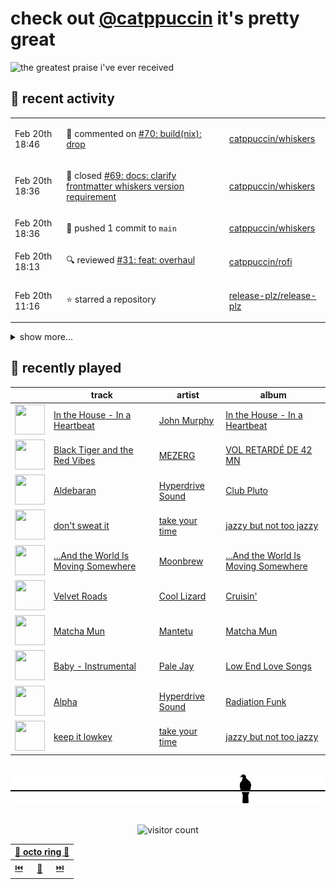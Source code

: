 # check out [@catppuccin](https://github.com/catppuccin) it's pretty great

![the greatest praise i've ever received](https://github.com/user-attachments/assets/ad888e4f-7a22-4eac-85a7-744eacd8eb46)

## 📅 recent activity

<!-- SCRIPT:REPLACE:GITHUB -->
<table>
<tbody>
<tr>
<td><span title='2025-02-20T18:46:20+00:00'>Feb 20th 18:46</span></td>
<td>

💬 commented on [#70: build(nix): drop](https://github.com/catppuccin/whiskers/pull/70)

</td>
<td>

[catppuccin/whiskers](https://github.com/catppuccin/whiskers)

</td>
</tr>
<tr>
<td><span title='2025-02-20T18:36:43+00:00'>Feb 20th 18:36</span></td>
<td>

🎉 closed [#69: docs: clarify frontmatter whiskers version requirement](https://github.com/catppuccin/whiskers/pull/69)

</td>
<td>

[catppuccin/whiskers](https://github.com/catppuccin/whiskers)

</td>
</tr>
<tr>
<td><span title='2025-02-20T18:36:44+00:00'>Feb 20th 18:36</span></td>
<td>

🚢 pushed 1 commit to `main`

</td>
<td>

[catppuccin/whiskers](https://github.com/catppuccin/whiskers)

</td>
</tr>
<tr>
<td><span title='2025-02-20T18:13:36+00:00'>Feb 20th 18:13</span></td>
<td>

🔍 reviewed [#31: feat: overhaul](https://github.com/catppuccin/rofi/pull/31)

</td>
<td>

[catppuccin/rofi](https://github.com/catppuccin/rofi)

</td>
</tr>
<tr>
<td><span title='2025-02-20T11:16:52+00:00'>Feb 20th 11:16</span></td>
<td>

⭐ starred a repository

</td>
<td>

[release-plz/release-plz](https://github.com/release-plz/release-plz)

</td>
</tr>
</tbody>
</table>

<details>
<summary>show more...</summary>
<table>
<tbody>
<tr>
<td><span title='2025-02-19T19:41:23+00:00'>Feb 19th 19:41</span></td>
<td>

🚢 pushed 1 commit to `main`

</td>
<td>

[catppuccin/catppuccin](https://github.com/catppuccin/catppuccin)

</td>
</tr>
<tr>
<td><span title='2025-02-19T19:41:23+00:00'>Feb 19th 19:41</span></td>
<td>

✅ closed [#2256: ModOrganizer2](https://github.com/catppuccin/catppuccin/issues/2256)

</td>
<td>

[catppuccin/catppuccin](https://github.com/catppuccin/catppuccin)

</td>
</tr>
<tr>
<td><span title='2025-02-19T19:41:22+00:00'>Feb 19th 19:41</span></td>
<td>

🎉 closed [#2682: docs: add catppuccin/mod-organizer-2](https://github.com/catppuccin/catppuccin/pull/2682)

</td>
<td>

[catppuccin/catppuccin](https://github.com/catppuccin/catppuccin)

</td>
</tr>
<tr>
<td><span title='2025-02-19T19:40:40+00:00'>Feb 19th 19:40</span></td>
<td>

🚀 opened [#2682: docs: add catppuccin/mod-organizer-2](https://github.com/catppuccin/catppuccin/pull/2682)

</td>
<td>

[catppuccin/catppuccin](https://github.com/catppuccin/catppuccin)

</td>
</tr>
<tr>
<td><span title='2025-02-19T17:15:32+00:00'>Feb 19th 17:15</span></td>
<td>

💬 commented on [#2256: ModOrganizer2](https://github.com/catppuccin/catppuccin/issues/2256)

</td>
<td>

[catppuccin/catppuccin](https://github.com/catppuccin/catppuccin)

</td>
</tr>
<tr>
<td><span title='2025-02-19T17:11:57+00:00'>Feb 19th 17:11</span></td>
<td>

💬 commented on [#70: build(nix): drop](https://github.com/catppuccin/whiskers/pull/70)

</td>
<td>

[catppuccin/whiskers](https://github.com/catppuccin/whiskers)

</td>
</tr>
<tr>
<td><span title='2025-02-19T17:07:02+00:00'>Feb 19th 17:07</span></td>
<td>

💬 commented on [#2256: ModOrganizer2](https://github.com/catppuccin/catppuccin/issues/2256)

</td>
<td>

[catppuccin/catppuccin](https://github.com/catppuccin/catppuccin)

</td>
</tr>
<tr>
<td><span title='2025-02-17T21:36:42+00:00'>Feb 17th 21:36</span></td>
<td>

💬 commented on [#10: Small fixes](https://github.com/catppuccin/thelounge/pull/10)

</td>
<td>

[catppuccin/thelounge](https://github.com/catppuccin/thelounge)

</td>
</tr>
<tr>
<td><span title='2025-02-17T21:36:38+00:00'>Feb 17th 21:36</span></td>
<td>

🚢 pushed 1 commit to `main`

</td>
<td>

[catppuccin/thelounge](https://github.com/catppuccin/thelounge)

</td>
</tr>
<tr>
<td><span title='2025-02-17T21:36:37+00:00'>Feb 17th 21:36</span></td>
<td>

🎉 closed [#10: Small fixes](https://github.com/catppuccin/thelounge/pull/10)

</td>
<td>

[catppuccin/thelounge](https://github.com/catppuccin/thelounge)

</td>
</tr>
<tr>
<td><span title='2025-02-17T21:25:42+00:00'>Feb 17th 21:25</span></td>
<td>

🔍 reviewed [#167: chore: friendship ended with Vercel, now GitHub is my best friend](https://github.com/catppuccin/website/pull/167)

</td>
<td>

[catppuccin/website](https://github.com/catppuccin/website)

</td>
</tr>
<tr>
<td><span title='2025-02-17T21:24:21+00:00'>Feb 17th 21:24</span></td>
<td>

💬 commented on [#167: chore: friendship ended with Vercel, now GitHub is my best friend](https://github.com/catppuccin/website/pull/167)

</td>
<td>

[catppuccin/website](https://github.com/catppuccin/website)

</td>
</tr>
<tr>
<td><span title='2025-02-17T20:44:58+00:00'>Feb 17th 20:44</span></td>
<td>

💬 commented on [#65: Add crossed out modifier for deprecated diagnostics](https://github.com/catppuccin/helix/pull/65)

</td>
<td>

[catppuccin/helix](https://github.com/catppuccin/helix)

</td>
</tr>
<tr>
<td><span title='2025-02-17T20:27:00+00:00'>Feb 17th 20:27</span></td>
<td>

🚢 pushed 1 commit to `main`

</td>
<td>

[catppuccin/helix](https://github.com/catppuccin/helix)

</td>
</tr>
<tr>
<td><span title='2025-02-17T20:26:59+00:00'>Feb 17th 20:26</span></td>
<td>

🎉 closed [#69: feat: Add color for link labels](https://github.com/catppuccin/helix/pull/69)

</td>
<td>

[catppuccin/helix](https://github.com/catppuccin/helix)

</td>
</tr>
<tr>
<td><span title='2025-02-17T20:26:56+00:00'>Feb 17th 20:26</span></td>
<td>

💬 commented on [#69: feat: Add color for link labels](https://github.com/catppuccin/helix/pull/69)

</td>
<td>

[catppuccin/helix](https://github.com/catppuccin/helix)

</td>
</tr>
<tr>
<td><span title='2025-02-15T12:30:38+00:00'>Feb 15th 12:30</span></td>
<td>

💬 commented on [#31: feat: overhaul](https://github.com/catppuccin/rofi/pull/31)

</td>
<td>

[catppuccin/rofi](https://github.com/catppuccin/rofi)

</td>
</tr>
</tbody>
</table>
</details>
<!-- SCRIPT:REPLACE:GITHUB -->

## 🎵 recently played

<!-- SCRIPT:REPLACE:SPOTIFY -->
| | track | artist | album |
| - | - | - | - |
| <img src="https://i.scdn.co/image/ab67616d0000485118d434f009f3bf0f4115290c" width="48" height="48"> | [In the House - In a Heartbeat](https://open.spotify.com/track/0cWPe8mPRyLMxxe94eRVzs) | [John Murphy](https://open.spotify.com/artist/4UGoqrmNHDJ166XD6DtZni) | [In the House - In a Heartbeat](https://open.spotify.com/track/0cWPe8mPRyLMxxe94eRVzs) |
| <img src="https://i.scdn.co/image/ab67616d00004851760d2631b6496f46d8bdc27b" width="48" height="48"> | [Black Tiger and the Red Vibes](https://open.spotify.com/track/5RkFlUow8hhCPd2ybDJh5K) | [MEZERG](https://open.spotify.com/artist/7G9gz8bsP8VM5CMFTSBvNe) | [VOL RETARDÉ DE 42 MN](https://open.spotify.com/track/5RkFlUow8hhCPd2ybDJh5K) |
| <img src="https://i.scdn.co/image/ab67616d00004851c5bc486b267e6bd877c61ce9" width="48" height="48"> | [Aldebaran](https://open.spotify.com/track/1J0QSDJ1uvUzP991ufGQpp) | [Hyperdrive Sound](https://open.spotify.com/artist/5qsgwNthCvc282o9dstOMP) | [Club Pluto](https://open.spotify.com/track/1J0QSDJ1uvUzP991ufGQpp) |
| <img src="https://i.scdn.co/image/ab67616d0000485152bb44a47daaf9addc8e4992" width="48" height="48"> | [don't sweat it](https://open.spotify.com/track/2exFjy4xYVjEkey1Eb3sAC) | [take your time](https://open.spotify.com/artist/21PAJwO0H94xCT4wStKtaE) | [jazzy but not too jazzy](https://open.spotify.com/track/2exFjy4xYVjEkey1Eb3sAC) |
| <img src="https://i.scdn.co/image/ab67616d0000485118d78aa555ed42af8a11db27" width="48" height="48"> | [...And the World Is Moving Somewhere](https://open.spotify.com/track/678YMJdXSPcP8Lpfw2Ov3A) | [Moonbrew](https://open.spotify.com/artist/4hIbcgjW07lDwyea7mJh4w) | [...And the World Is Moving Somewhere](https://open.spotify.com/track/678YMJdXSPcP8Lpfw2Ov3A) |
| <img src="https://i.scdn.co/image/ab67616d000048518131874be9a8b73731680e65" width="48" height="48"> | [Velvet Roads](https://open.spotify.com/track/0ZBnRJYgCZf50NMvZI8z59) | [Cool Lizard](https://open.spotify.com/artist/42PY2qW7MKny7mWzs80ebY) | [Cruisin'](https://open.spotify.com/track/0ZBnRJYgCZf50NMvZI8z59) |
| <img src="https://i.scdn.co/image/ab67616d00004851eec419702d2c96951d1cfde8" width="48" height="48"> | [Matcha Mun](https://open.spotify.com/track/6ab092IGGHILPufKGSKweU) | [Mantetu](https://open.spotify.com/artist/29OdSwPfuMNDXd1h5R2McY) | [Matcha Mun](https://open.spotify.com/track/6ab092IGGHILPufKGSKweU) |
| <img src="https://i.scdn.co/image/ab67616d000048512361ea4e4546ed83b2e28e93" width="48" height="48"> | [Baby - Instrumental](https://open.spotify.com/track/5mGAK2suXHvmL1BLo4p10s) | [Pale Jay](https://open.spotify.com/artist/7H3z77VbkJcCcFilmKqKNM) | [Low End Love Songs](https://open.spotify.com/track/5mGAK2suXHvmL1BLo4p10s) |
| <img src="https://i.scdn.co/image/ab67616d0000485115b6b70122613bb65b841816" width="48" height="48"> | [Alpha](https://open.spotify.com/track/1aAuNoC76d6AYu8b8SOtB6) | [Hyperdrive Sound](https://open.spotify.com/artist/5qsgwNthCvc282o9dstOMP) | [Radiation Funk](https://open.spotify.com/track/1aAuNoC76d6AYu8b8SOtB6) |
| <img src="https://i.scdn.co/image/ab67616d0000485152bb44a47daaf9addc8e4992" width="48" height="48"> | [keep it lowkey](https://open.spotify.com/track/0JUC9mxBzwqi7FQ2vrzK9r) | [take your time](https://open.spotify.com/artist/21PAJwO0H94xCT4wStKtaE) | [jazzy but not too jazzy](https://open.spotify.com/track/0JUC9mxBzwqi7FQ2vrzK9r) |

<!-- SCRIPT:REPLACE:SPOTIFY -->

<br>

<div align="center">

<picture>
    <source media="(prefers-color-scheme: light)" srcset="assets/pigeon-light.svg">
    <source media="(prefers-color-scheme: dark)" srcset="assets/pigeon-dark.svg">
    <img alt="pigeon sitting on a wire" src="assets/pigeon-light.svg">
</picture>

<br>
<br>

![visitor count](https://profile-counter.glitch.me/backwardspy/count.svg)

<table>
    <thead>
        <th colspan="3"><a href="https://octo-ring.com">🐙 octo ring 🐙</a></th>
    </thead>
    <tbody>
        <td><a href="https://octo-ring.com/p/backwardspy/prev">⏮️</a></td>
        <td><a href="https://octo-ring.com/p/backwardspy/random">🔀</a></td>
        <td><a href="https://octo-ring.com/p/backwardspy/next">⏭️</a></td>
    </tbody>
</table>

</div>

